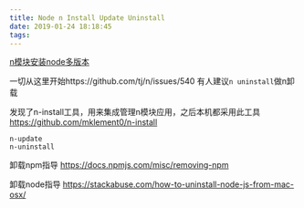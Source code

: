 ```yaml
---
title: Node n Install Update Uninstall
date: 2019-01-24 18:18:45
tags:
---
```


[n模块安装node多版本](https://github.com/tj/n)

一切从这里开始https://github.com/tj/n/issues/540
有人建议```n uninstall```做n卸载

发现了n-install工具，用来集成管理n模块应用，之后本机都采用此工具
https://github.com/mklement0/n-install
```
n-update
n-uninstall
```

卸载npm指导
https://docs.npmjs.com/misc/removing-npm

卸载node指导
https://stackabuse.com/how-to-uninstall-node-js-from-mac-osx/